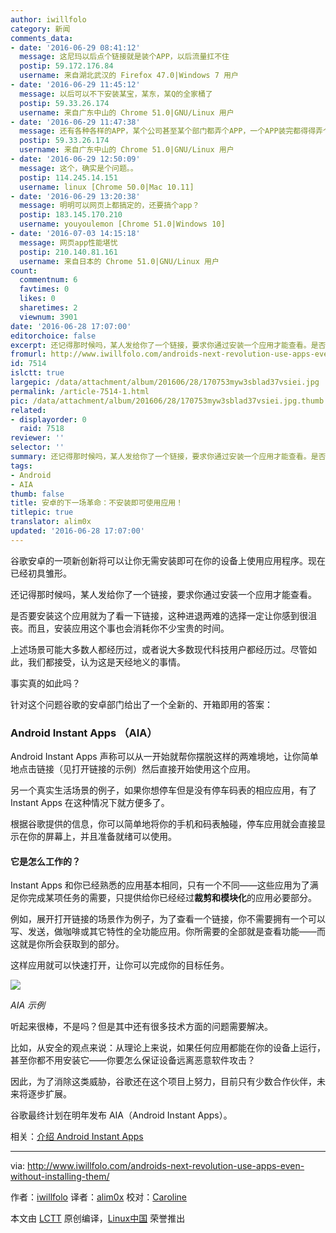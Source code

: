 ```yaml
---
author: iwillfolo
category: 新闻
comments_data:
- date: '2016-06-29 08:41:12'
  message: 这尼玛以后点个链接就是装个APP，以后流量扛不住
  postip: 59.172.176.84
  username: 来自湖北武汉的 Firefox 47.0|Windows 7 用户
- date: '2016-06-29 11:45:12'
  message: 以后可以不下安装某宝，某东，某Q的全家桶了
  postip: 59.33.26.174
  username: 来自广东中山的 Chrome 51.0|GNU/Linux 用户
- date: '2016-06-29 11:47:38'
  message: 还有各种各样的APP，某个公司甚至某个部门都弄个APP，一个APP装完都得得弄个几百M。在很短的时间内需要碰到几十几百个APP。以后通通可以不要了吧。
  postip: 59.33.26.174
  username: 来自广东中山的 Chrome 51.0|GNU/Linux 用户
- date: '2016-06-29 12:50:09'
  message: 这个，确实是个问题。。
  postip: 114.245.14.151
  username: linux [Chrome 50.0|Mac 10.11]
- date: '2016-06-29 13:20:38'
  message: 明明可以网页上都搞定的，还要搞个app？
  postip: 183.145.170.210
  username: youyoulemon [Chrome 51.0|Windows 10]
- date: '2016-07-03 14:15:18'
  message: 网页app性能堪忧
  postip: 210.140.81.161
  username: 来自日本的 Chrome 51.0|GNU/Linux 用户
count:
  commentnum: 6
  favtimes: 0
  likes: 0
  sharetimes: 2
  viewnum: 3901
date: '2016-06-28 17:07:00'
editorchoice: false
excerpt: 还记得那时候吗，某人发给你了一个链接，要求你通过安装一个应用才能查看。是否要安装这个应用就为了看一下链接，这种进退两难的选择一定让你感到很沮丧。而且，安装应用这个事也会消耗你不少宝贵的时间。
fromurl: http://www.iwillfolo.com/androids-next-revolution-use-apps-even-without-installing-them/
id: 7514
islctt: true
largepic: /data/attachment/album/201606/28/170753myw3sblad37vsiei.jpg
permalink: /article-7514-1.html
pic: /data/attachment/album/201606/28/170753myw3sblad37vsiei.jpg.thumb.jpg
related:
- displayorder: 0
  raid: 7518
reviewer: ''
selector: ''
summary: 还记得那时候吗，某人发给你了一个链接，要求你通过安装一个应用才能查看。是否要安装这个应用就为了看一下链接，这种进退两难的选择一定让你感到很沮丧。而且，安装应用这个事也会消耗你不少宝贵的时间。
tags:
- Android
- AIA
thumb: false
title: 安卓的下一场革命：不安装即可使用应用！
titlepic: true
translator: alim0x
updated: '2016-06-28 17:07:00'
---
```


谷歌安卓的一项新创新将可以让你无需安装即可在你的设备上使用应用程序。现在已经初具雏形。


还记得那时候吗，某人发给你了一个链接，要求你通过安装一个应用才能查看。


是否要安装这个应用就为了看一下链接，这种进退两难的选择一定让你感到很沮丧。而且，安装应用这个事也会消耗你不少宝贵的时间。


上述场景可能大多数人都经历过，或者说大多数现代科技用户都经历过。尽管如此，我们都接受，认为这是天经地义的事情。


事实真的如此吗？


针对这个问题谷歌的安卓部门给出了一个全新的、开箱即用的答案：


### Android Instant Apps （AIA）


Android Instant Apps 声称可以从一开始就帮你摆脱这样的两难境地，让你简单地点击链接（见打开链接的示例）然后直接开始使用这个应用。


另一个真实生活场景的例子，如果你想停车但是没有停车码表的相应应用，有了 Instant Apps 在这种情况下就方便多了。


根据谷歌提供的信息，你可以简单地将你的手机和码表触碰，停车应用就会直接显示在你的屏幕上，并且准备就绪可以使用。


#### 它是怎么工作的？


Instant Apps 和你已经熟悉的应用基本相同，只有一个不同——这些应用为了满足你完成某项任务的需要，只提供给你已经经过**裁剪和模块化**的应用必要部分。


例如，展开打开链接的场景作为例子，为了查看一个链接，你不需要拥有一个可以写、发送，做咖啡或其它特性的全功能应用。你所需要的全部就是查看功能——而这就是你所会获取到的部分。


这样应用就可以快速打开，让你可以完成你的目标任务。


![](/data/attachment/album/201606/28/170753myw3sblad37vsiei.jpg)


*AIA 示例*


听起来很棒，不是吗？但是其中还有很多技术方面的问题需要解决。


比如，从安全的观点来说：从理论上来说，如果任何应用都能在你的设备上运行，甚至你都不用安装它——你要怎么保证设备远离恶意软件攻击？


因此，为了消除这类威胁，谷歌还在这个项目上努力，目前只有少数合作伙伴，未来将逐步扩展。


谷歌最终计划在明年发布 AIA（Android Instant Apps）。


相关：[介绍 Android Instant Apps](http://android-developers.blogspot.co.il/2016/05/android-instant-apps-evolving-apps.html?utm_source=feedburner&utm_medium=feed&utm_campaign=Feed:+blogspot/hsDu+%28Android+Developers+Blog%29)




---


via: <http://www.iwillfolo.com/androids-next-revolution-use-apps-even-without-installing-them/>


作者：[iwillfolo](http://www.iwillfolo.com) 译者：[alim0x](https://github.com/alim0x) 校对：[Caroline](https://github.com/carolinewuyan)


本文由 [LCTT](https://github.com/LCTT/TranslateProject) 原创编译，[Linux中国](https://linux.cn/) 荣誉推出